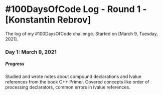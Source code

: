 # #100DaysOfCode Log - Round 1 - [Konstantin Rebrov]

The log of my #100DaysOfCode challenge. Started on [March 9, Tuesday, 2021].


### Day 1: March 9, 2021
##### Progress
Studied and wrote notes about compound declarations and lvalue references from the book C++ Primer. Covered concepts like order of processing declarators, common errors in lvalue references.

